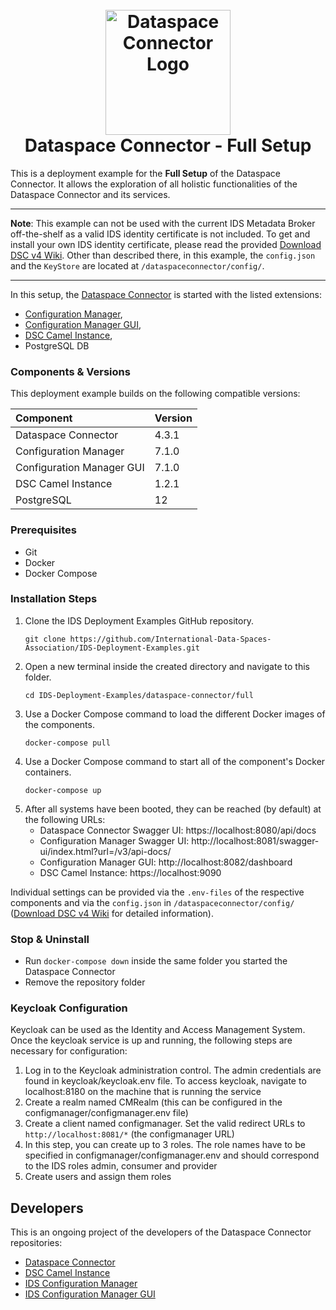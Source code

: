 <h1 align="center">
  <br>
  <a href="https://dataspace-connector.de/dsc_logo.svg"><img src="https://dataspace-connector.de/dsc_logo.svg" alt="Dataspace Connector Logo" width="200"></a>
  <br>
      Dataspace Connector - Full Setup
  <br>
</h1>

This is a deployment example for the **Full Setup** of the Dataspace Connector. It allows the exploration of all holistic functionalities of the Dataspace Connector and its services. 

---

**Note**: 
This example can not be used with the current IDS Metadata Broker off-the-shelf as a valid IDS identity certificate is not included. 
To get and install your own IDS identity certificate, please read the provided [Download DSC v4 Wiki](https://international-data-spaces-association.github.io/DataspaceConnector/assets/files/dsc_v4_wiki.zip).
Other than described there, in this example, the `config.json` and the `KeyStore` are located at  `/dataspaceconnector/config/`.

---

In this setup, the [Dataspace Connector](https://github.com/International-Data-Spaces-Association/DataspaceConnector) is started with the listed extensions:
* [Configuration Manager](https://github.com/International-Data-Spaces-Association/IDS-ConfigurationManager), 
* [Configuration Manager GUI](https://github.com/International-Data-Spaces-Association/IDS-ConfigurationManager-UI), 
* [DSC Camel Instance](https://github.com/International-Data-Spaces-Association/DSC-Camel-Instance),
* PostgreSQL DB

### Components & Versions
This deployment example builds on the following compatible versions:

| Component | Version |
|:----------|:--------|
| Dataspace Connector | 4.3.1 |
| Configuration Manager | 7.1.0 |
| Configuration Manager GUI | 7.1.0 |
| DSC Camel Instance | 1.2.1 |
| PostgreSQL | 12 |

### Prerequisites
  - Git
  - Docker
  - Docker Compose

### Installation Steps
1. Clone the IDS Deployment Examples GitHub repository.
    ```
    git clone https://github.com/International-Data-Spaces-Association/IDS-Deployment-Examples.git
    ```
2. Open a new terminal inside the created directory and navigate to this folder.
    ```
    cd IDS-Deployment-Examples/dataspace-connector/full
    ```
3. Use a Docker Compose command to load the different Docker images of the components.
    ```
    docker-compose pull
    ```
4. Use a Docker Compose command to start all of the component's Docker containers.
   ```
   docker-compose up
   ```    
5. After all systems have been booted, they can be reached (by default) at the following URLs:
   - Dataspace Connector Swagger UI: https://localhost:8080/api/docs
   - Configuration Manager Swagger UI: http://localhost:8081/swagger-ui/index.html?url=/v3/api-docs/
   - Configuration Manager GUI: http://localhost:8082/dashboard
   - DSC Camel Instance: https://localhost:9090

Individual settings can be provided via the `.env-files` of the respective components and via the `config.json` in `/dataspaceconnector/config/` ([Download DSC v4 Wiki](https://international-data-spaces-association.github.io/DataspaceConnector/assets/files/dsc_v4_wiki.zip) for detailed information).

### Stop & Uninstall
  - Run `docker-compose down` inside the same folder you started the Dataspace Connector
  - Remove the repository folder

### Keycloak Configuration
Keycloak can be used as the Identity and Access Management System. Once the keycloak service is up and running, 
the following steps are necessary for configuration:

1. Log in to the Keycloak administration control. The admin credentials are found in keycloak/keycloak.env file. To access keycloak, navigate to localhost:8180 on the machine that is running the service
2. Create a realm named CMRealm (this can be configured in the configmanager/configmanager.env file)
3. Create a client named configmanager. Set the valid redirect URLs to ``http://localhost:8081/*`` (the configmanager URL)
4. In this step, you can create up to 3 roles. The role names have to be specified in configmanager/configmanager.env and should correspond to the IDS roles admin, consumer and provider
5. Create users and assign them roles
## Developers

This is an ongoing project of the developers of the Dataspace Connector repositories:
* [Dataspace Connector](https://github.com/International-Data-Spaces-Association/DataspaceConnector)
* [DSC Camel Instance](https://github.com/International-Data-Spaces-Association/DSC-Camel-Instance)
* [IDS Configuration Manager](https://github.com/International-Data-Spaces-Association/IDS-ConfigurationManager)
* [IDS Configuration Manager GUI](https://github.com/International-Data-Spaces-Association/IDS-ConfigurationManager-UI)





